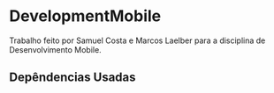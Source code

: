 # DevelopmentMobile

Trabalho feito por Samuel Costa e Marcos Laelber para a disciplina de Desenvolvimento Mobile.

## Depêndencias Usadas
